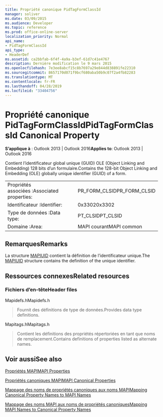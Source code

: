 ```yaml
---
title: Propriété canonique PidTagFormClassId
manager: soliver
ms.date: 03/09/2015
ms.audience: Developer
ms.topic: reference
ms.prod: office-online-server
localization_priority: Normal
api_name:
- PidTagFormClassId
api_type:
- HeaderDef
ms.assetid: ca2bbfab-6f4f-4a9a-b3ef-61d7c41e4767
description: Dernière modification le 9 mars 2015
ms.openlocfilehash: 7e3ee8abcf15c8b7697a29e844d838891fe22310
ms.sourcegitcommit: 8657170d071f9bcf680aba50b9c07f2a4fb82283
ms.translationtype: MT
ms.contentlocale: fr-FR
ms.lasthandoff: 04/28/2019
ms.locfileid: "33404756"
---
```

# <a name="pidtagformclassid-canonical-property"></a><span data-ttu-id="b6e5e-103">Propriété canonique PidTagFormClassId</span><span class="sxs-lookup"><span data-stu-id="b6e5e-103">PidTagFormClassId Canonical Property</span></span>

  
  
<span data-ttu-id="b6e5e-104">**S’applique à** : Outlook 2013 | Outlook 2016</span><span class="sxs-lookup"><span data-stu-id="b6e5e-104">**Applies to**: Outlook 2013 | Outlook 2016</span></span> 
  
<span data-ttu-id="b6e5e-105">Contient l’identificateur global unique (GUID) OLE (Object Linking and Embedding) 128 bits d’un formulaire.</span><span class="sxs-lookup"><span data-stu-id="b6e5e-105">Contains the 128-bit Object Linking and Embedding (OLE) globally unique identifier (GUID) of a form.</span></span> 
  
|||
|:-----|:-----|
|<span data-ttu-id="b6e5e-106">Propriétés associées :</span><span class="sxs-lookup"><span data-stu-id="b6e5e-106">Associated properties:</span></span>  <br/> |<span data-ttu-id="b6e5e-107">PR_FORM_CLSID</span><span class="sxs-lookup"><span data-stu-id="b6e5e-107">PR_FORM_CLSID</span></span>  <br/> |
|<span data-ttu-id="b6e5e-108">Identificateur :</span><span class="sxs-lookup"><span data-stu-id="b6e5e-108">Identifier:</span></span>  <br/> |<span data-ttu-id="b6e5e-109">0x3302</span><span class="sxs-lookup"><span data-stu-id="b6e5e-109">0x3302</span></span>  <br/> |
|<span data-ttu-id="b6e5e-110">Type de données :</span><span class="sxs-lookup"><span data-stu-id="b6e5e-110">Data type:</span></span>  <br/> |<span data-ttu-id="b6e5e-111">PT_CLSID</span><span class="sxs-lookup"><span data-stu-id="b6e5e-111">PT_CLSID</span></span>  <br/> |
|<span data-ttu-id="b6e5e-112">Domaine :</span><span class="sxs-lookup"><span data-stu-id="b6e5e-112">Area:</span></span>  <br/> |<span data-ttu-id="b6e5e-113">MAPI courant</span><span class="sxs-lookup"><span data-stu-id="b6e5e-113">MAPI common</span></span>  <br/> |
   
## <a name="remarks"></a><span data-ttu-id="b6e5e-114">Remarques</span><span class="sxs-lookup"><span data-stu-id="b6e5e-114">Remarks</span></span>

<span data-ttu-id="b6e5e-115">La structure [MAPIUID](mapiuid.md) contient la définition de l’identificateur unique.</span><span class="sxs-lookup"><span data-stu-id="b6e5e-115">The [MAPIUID](mapiuid.md) structure contains the definition of the unique identifier.</span></span> 
  
## <a name="related-resources"></a><span data-ttu-id="b6e5e-116">Ressources connexes</span><span class="sxs-lookup"><span data-stu-id="b6e5e-116">Related resources</span></span>

### <a name="header-files"></a><span data-ttu-id="b6e5e-117">Fichiers d’en-tête</span><span class="sxs-lookup"><span data-stu-id="b6e5e-117">Header files</span></span>

<span data-ttu-id="b6e5e-118">Mapidefs.h</span><span class="sxs-lookup"><span data-stu-id="b6e5e-118">Mapidefs.h</span></span>
  
> <span data-ttu-id="b6e5e-119">Fournit des définitions de type de données.</span><span class="sxs-lookup"><span data-stu-id="b6e5e-119">Provides data type definitions.</span></span>
    
<span data-ttu-id="b6e5e-120">Mapitags.h</span><span class="sxs-lookup"><span data-stu-id="b6e5e-120">Mapitags.h</span></span>
  
> <span data-ttu-id="b6e5e-121">Contient les définitions des propriétés répertoriées en tant que noms de remplacement.</span><span class="sxs-lookup"><span data-stu-id="b6e5e-121">Contains definitions of properties listed as alternate names.</span></span>
    
## <a name="see-also"></a><span data-ttu-id="b6e5e-122">Voir aussi</span><span class="sxs-lookup"><span data-stu-id="b6e5e-122">See also</span></span>



[<span data-ttu-id="b6e5e-123">Propriétés MAPI</span><span class="sxs-lookup"><span data-stu-id="b6e5e-123">MAPI Properties</span></span>](mapi-properties.md)
  
[<span data-ttu-id="b6e5e-124">Propriétés canoniques MAPI</span><span class="sxs-lookup"><span data-stu-id="b6e5e-124">MAPI Canonical Properties</span></span>](mapi-canonical-properties.md)
  
[<span data-ttu-id="b6e5e-125">Mappage des noms de propriétés canoniques aux noms MAPI</span><span class="sxs-lookup"><span data-stu-id="b6e5e-125">Mapping Canonical Property Names to MAPI Names</span></span>](mapping-canonical-property-names-to-mapi-names.md)
  
[<span data-ttu-id="b6e5e-126">Mappage des noms MAPI aux noms de propriétés canoniques</span><span class="sxs-lookup"><span data-stu-id="b6e5e-126">Mapping MAPI Names to Canonical Property Names</span></span>](mapping-mapi-names-to-canonical-property-names.md)

